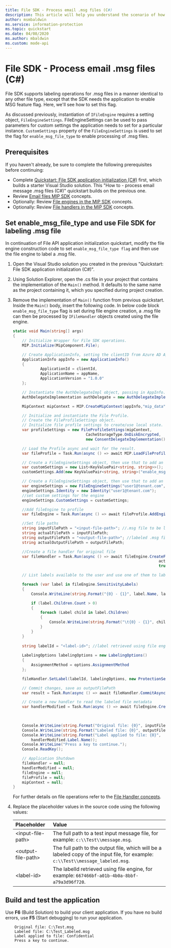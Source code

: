 ```yaml
---
title: File SDK - Process email .msg files (C#)
description: This article will help you understand the scenario of how to use MIP File SDK to process .msg files (C#).
author: msmbaldwin
ms.service: information-protection
ms.topic: quickstart
ms.date: 04/08/2020
ms.author: mbaldwin
ms.custom: mode-api
---
```


# File SDK - Process email .msg files (C#)

File SDK supports labeling operations for .msg files in a manner identical to any other file type, except that the SDK needs the application to enable MSG feature flag. Here, we'll see how to set this flag.

As discussed previously, instantiation of `IFileEngine` requires a setting object, `FileEngineSettings`. FileEngineSettings can be used to pass parameters for custom settings the application needs to set for a particular instance. `CustomSettings` property of the `FileEngineSettings` is used to set the flag for `enable_msg_file_type` to enable processing of .msg files.

## Prerequisites

If you haven't already, be sure to complete the following prerequisites before continuing:

- Complete [Quickstart: File SDK application initialization (C#)](quick-app-initialization-csharp.md) first, which builds a starter Visual Studio solution. This "How to - process email message .msg files (C#)" quickstart builds on the previous one.
- Review [Email files MIP SDK](concept-email.md) concepts.
- Optionally: Review [File engines in the MIP SDK](concept-profile-engine-file-engine-cpp.md) concepts.
- Optionally: Review [File handlers in the MIP SDK](concept-handler-file-cpp.md) concepts.

## Set enable_msg_file_type and use File SDK for labeling .msg file

In continuation of File API application initialization quickstart, modify the file engine construction code to set `enable_msg_file_type flag` and then use the file engine to label a .msg file.

1. Open the Visual Studio solution you created in the previous "Quickstart: File SDK application initialization (C#)".

2. Using Solution Explorer, open the .cs file in your project that contains the implementation of the `Main()` method. It defaults to the same name as the project containing it, which you specified during project creation.

3. Remove the implementation of `Main()` function from previous quickstart. Inside the `Main()` body, insert the following code. In below code block `enable_msg_file_type` flag is set during file engine creation, a .msg file can then be processed by `IFileHandler` objects created using the file engine.

    ```csharp
    static void Main(string[] args)
    {
        // Initialize Wrapper for File SDK operations.
        MIP.Initialize(MipComponent.File);

        // Create ApplicationInfo, setting the clientID from Azure AD App Registration as the ApplicationId.
        ApplicationInfo appInfo = new ApplicationInfo()
        {
                ApplicationId = clientId,
                ApplicationName = appName,
                ApplicationVersion = "1.0.0"
        };

        // Instantiate the AuthDelegateImpl object, passing in AppInfo.
        AuthDelegateImplementation authDelegate = new AuthDelegateImplementation(appInfo);

        MipContext mipContext = MIP.CreateMipContext(appInfo,"mip_data",LogLevel.Trace,null,null);

        // Initialize and instantiate the File Profile.
        // Create the FileProfileSettings object.
        // Initialize file profile settings to create/use local state.
        var profileSettings = new FileProfileSettings(mipContext, 
                                    CacheStorageType.OnDiskEncrypted, 
                                    new ConsentDelegateImplementation());

        // Load the Profile async and wait for the result.
        var fileProfile = Task.Run(async () => await MIP.LoadFileProfileAsync(profileSettings)).Result;

        // Create a FileEngineSettings object, then use that to add an engine to the profile.
        var customSettings = new List<KeyValuePair<string, string>>();
        customSettings.Add(new KeyValuePair<string, string>("enable_msg_file_type", "true"));

        // Create a FileEngineSettings object, then use that to add an engine to the profile.
        var engineSettings = new FileEngineSettings("user1@tenant.com", authDelegate, "", "en-US");
        engineSettings.Identity = new Identity("user1@tenant.com");
        //set custom settings for the engine
        engineSettings.CustomSettings = customSettings;

        //Add fileEngine to profile
        var fileEngine = Task.Run(async () => await fileProfile.AddEngineAsync(engineSettings)).Result;

        //Set file paths
        string inputFilePath = "<input-file-path>"; //.msg file to be labeled
        string actualFilePath = inputFilePath;
        string outputFilePath = "<output-file-path>"; //labeled .msg file
        string actualOutputFilePath = outputFilePath;

        //Create a file handler for original file
        var fileHandler = Task.Run(async () => await fileEngine.CreateFileHandlerAsync(inputFilePath, 
                                                                    actualFilePath, 
                                                                    true)).Result;

        // List labels available to the user and use one of them to label the MSG file.

        foreach (var label in fileEngine.SensitivityLabels)
        {
            Console.WriteLine(string.Format("{0} - {1}", label.Name, label.Id));

            if (label.Children.Count > 0)
            {
                foreach (Label child in label.Children)
                {
                    Console.WriteLine(string.Format("\t{0} - {1}", child.Name, child.Id));
                }
            }
        }
        
        string labelId = "<label-id>"; //label retrieved using file engine
        
        LabelingOptions labelingOptions = new LabelingOptions()
        {
            AssignmentMethod = options.AssignmentMethod
        };

        fileHandler.SetLabel(labelId, labelingOptions, new ProtectionSettings());

        // Commit changes, save as outputFilePath
        var result = Task.Run(async () => await fileHandler.CommitAsync(outputFilePath)).Result;

        // Create a new handler to read the labeled file metadata
        var handlerModified = Task.Run(async () => await fileEngine.CreateFileHandlerAsync(outputFilePath, 
                                                                        actualOutputFilePath, 
                                                                        true)).Result;

        Console.WriteLine(string.Format("Original file: {0}", inputFilePath));
        Console.WriteLine(string.Format("Labeled file: {0}", outputFilePath));
        Console.WriteLine(string.Format("Label applied to file: {0}", 
            handlerModified.Label.Name));
        Console.WriteLine("Press a key to continue.");
        Console.ReadKey();

        // Application Shutdown
        fileHandler = null;
        handlerModified = null;
        fileEngine = null;
        fileProfile = null;
        mipContext = null;
    }

    ```

    For further details on file operations refer to the [File Handler concepts](concept-handler-file-cpp.md).

4. Replace the placeholder values in the source code using the following values:

   | Placeholder | Value |
   |:----------- |:----- |
   | \<input-file-path\> | The full path to a test input message file, for example: `c:\\Test\\message.msg`. |
   | \<output-file-path\> | The full path to the output file, which will be a labeled copy of the input file, for example: `c:\\Test\\message_labeled.msg`. |
   | \<label-id\> | The labelId retrieved using file engine, for example: `667466bf-a01b-4b0a-8bbf-a79a3d96f720`. |

## Build and test the application

Use **F6** (Build Solution) to build your client application. If you have no build errors, use **F5** (Start debugging) to run your application.

```Console
    Original file: C:\Test.msg
    Labeled file: C:\Test_Labeled.msg
    Label applied to file: Confidential    
    Press a key to continue.
```

